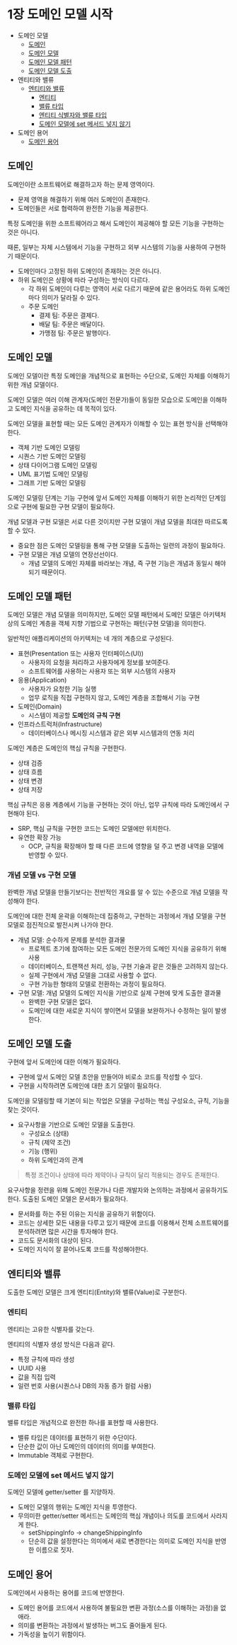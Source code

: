 # 1장 도메인 모델 시작

- 도메인 모델
  - [도메인](#도메인)
  - [도메인 모델](#도메인-모델)
  - [도메인 모델 패턴](#도메인-모델-패턴)
  - [도메인 모델 도출](#도메인-모델-도출)
- 엔티티와 밸류
  - [엔티티와 밸류](#엔티티와-밸류)
    - [엔티티](#엔티티)
    - [밸류 타입](#밸류-타입)
    - [엔티티 식별자와 밸류 타입](#엔티티-식별자와-밸류-타입)
    - [도메인 모델에 set 메서드 넣지 않기](#도메인-모델에-set-메서드-넣지-않기)
- 도메인 용어
  - [도메인 용어](#도메인-용어)

## 도메인

도메인이란 소프트웨어로 해결하고자 하는 문제 영역이다.

- 문제 영역을 해결하기 위해 여러 도메인이 존재한다.
- 도메인들은 서로 협력하여 완전한 기능을 제공한다.

특정 도메인을 위한 소프트웨어라고 해서 도메인이 제공해야 할 모든 기능을 구현하는 것은 아니다.

때론, 일부는 자체 시스템에서 기능을 구현하고 외부 시스템의 기능을 사용하여 구현하기 때문이다.

- 도메인마다 고정된 하위 도메인이 존재하는 것은 아니다.
- 하위 도메인은 상황에 따라 구성하는 방식이 다르다.
  - 각 하위 도메인이 다루는 영역이 서로 다르기 때문에 같은 용어라도 하위 도메인마다 의미가 달라질 수 있다.
  - 주문 도메인
    - 결제 팀: 주문은 결제다.
    - 배달 팀: 주문은 배달이다.
    - 가맹점 팀: 주문은 발행이다.

## 도메인 모델

도메인 모델이란 특정 도메인을 개념적으로 표현하는 수단으로, 도메인 자체를 이해하기 위한 개념 모델이다.

도메인 모델은 여러 이해 관계자(도메인 전문가)들이 동일한 모습으로 도메인을 이해하고 도메인 지식을 공유하는 데 목적이 있다.

도메인 모델을 표현할 때는 모든 도메인 관계자가 이해할 수 있는 표현 방식을 선택해야 한다.

- 객체 기반 도메인 모델링
- 시퀀스 기반 도메인 모델링
- 상태 다이어그램 도메인 모델링
- UML 표기법 도메인 모델링
- 그래프 기반 도메인 모델링

도메인 모델링 단계는 기능 구현에 앞서 도메인 자체를 이해하기 위한 논리적인 단계임으로 구현에 필요한 구현 모델이 필요하다.

개념 모델과 구현 모델은 서로 다른 것이지만 구현 모델이 개념 모델을 최대한 따르도록 할 수 있다. 

- 중요한 점은 도메인 모델링을 통해 구현 모델을 도출하는 일련의 과정이 필요하다.
- 구현 모델은 개념 모델의 연장선선이다.
  - 개념 모델의 도메인 자체를 바라보는 개념, 즉 구현 기능은 개념과 동일시 해야되기 때문이다.

## 도메인 모델 패턴

도메인 모델은 개념 모델을 의미하지만, 도메인 모델 패턴에서 도메인 모델은 아키텍처상의 도메인 계층을 객체 지향 기법으로 구현하는 패턴(구현 모델)을 의미한다.

일반적인 애플리케이션의 아키텍처는 네 개의 계층으로 구성된다.

- 표현(Presentation 또는 사용자 인터페이스(UI))
  - 사용자의 요청을 처리하고 사용자에게 정보를 보여준다.
  - 소프트웨어를 사용하는 사용자 또는 외부 시스템의 사용자
- 응용(Application)
  - 사용자가 요청한 기능 실행
  - 업무 로직을 직접 구현하지 않고, 도메인 계층을 조합해서 기능 구현
- 도메인(Domain)
  - 시스템이 제공할 **도메인의 규칙 구현**
- 인프라스트럭처(Infrastructure)
  - 데이터베이스나 메시징 시스템과 같은 외부 시스템과의 연동 처리

도메인 계층은 도메인의 핵심 규칙을 구현한다.

- 상태 검증
- 상태 흐름
- 상태 변경
- 상태 저장

핵심 규칙은 응용 계층에서 기능을 구현하는 것이 아닌, 업무 규칙에 따라 도메인에서 구현해야 된다.

- SRP, 핵심 규칙을 구현한 코드는 도메인 모델에만 위치한다.
- 유연한 확장 가능
  - OCP, 규칙을 확장해야 할 때 다른 코드에 영향을 덜 주고 변경 내역을 모델에 반영할 수 있다.

### 개념 모델 vs 구현 모델

완벽한 개념 모델을 만들기보다는 전반적인 개요를 알 수 있는 수준으로 개념 모델을 작성해야 한다.

도메인에 대한 전체 윤곽을 이해하는데 집중하고, 구현하는 과정에서 개념 모델을 구현 모델로 점진적으로 발전시켜 나가야 한다.

- 개념 모델: 순수하게 문제를 분석한 결과물
  - 프로젝트 초기에 참여하는 모든 도메인 전문가의 도메인 지식을 공유하기 위해 사용
  - 데이터베이스, 트랜잭션 처리, 성능, 구현 기술과 같은 것들은 고려하지 않는다.
  - 실제 구현에서 개념 모델을 그대로 사용할 수 없다.
  - 구현 가능한 형태의 모델로 전환하는 과정이 필요하다.
- 구현 모델: 개념 모델의 도메인 지식을 기반으로 실제 구현에 맞게 도출한 결과물
  - 완벽한 구현 모델은 없다.
  - 도메인에 대한 새로운 지식이 쌓이면서 모델을 보완하거나 수정하는 일이 발생한다.

## 도메인 모델 도출

구현에 앞서 도메인에 대한 이해가 필요하다.

- 구현에 앞서 도메인 모델 초안을 만들어야 비로소 코드를 작성할 수 있다.
- 구현을 시작하려면 도메인에 대한 초기 모델이 필요하다.

도메인을 모델링할 때 기본이 되는 작업은 모델을 구성하는 핵심 구성요소, 규칙, 기능을 찾는 것이다.

- 요구사항을 기반으로 도메인 모델을 도출한다.
  - 구성요소 (상태)
  - 규칙 (제약 조건)
  - 기능 (행위)
  - 하위 도메인과의 관계

> 특정 조건이나 상태에 따라 제약이나 규칙이 달리 적용되는 경우도 존재한다.

요구사항을 정련을 위해 도메인 전문가나 다른 개발자와 논의하는 과정에서 공유하기도 한다.
도출된 도메인 모델은 문서화가 필요하다.

- 문서화를 하는 주된 이유는 지식을 공유하기 위함이다.
- 코드는 상세한 모든 내용을 다루고 있기 때문에 코드를 이용해서 전체 소프트웨어를 분석하려면 많은 시간을 투자해야 한다.
- 코드도 문서화의 대상이 된다.
- 도메인 지식이 잘 묻어나도록 코드를 작성해야한다.

## 엔티티와 밸류

도출한 도메인 모델은 크게 엔티티(Entity)와 밸류(Value)로 구분한다.

### 엔티티

엔티티는 고유한 식별자를 갖는다.

엔티티의 식별자 생성 방식은 다음과 같다.

- 특정 규칙에 따라 생성
- UUID 사용
- 값을 직접 입력
- 일련 번호 사용(시퀀스나 DB의 자동 증가 컬럼 사용)

### 밸류 타입

밸류 타입은 개념적으로 완전한 하나를 표현할 때 사용한다.

- 밸류 타입은 데이터를 표현하기 위한 수단이다.
- 단순한 값이 아닌 도메인의 데이터의 의미를 부여한다.
- Immutable 객체로 구현한다.

### 도메인 모델에 set 메서드 넣지 않기

도메인 모델에 getter/setter 를 지양하자.

- 도메인 모델의 행위는 도메인 지식을 투영한다.
- 무의미한 getter/setter 메서드는 도메인의 핵심 개념이나 의도를 코드에서 사라지게 한다.
  - setShippingInfo -> changeShippingInfo
  - 단순히 값을 설정한다는 의미에서 새로 변경한다는 의미로 도메인 지식을 반영한 이름으로 짓자.

## 도메인 용어

도메인에서 사용하는 용어를 코드에 반영한다.

- 도메인 용어를 코드에서 사용하여 불필요한 변환 과정(소스를 이해하는 과정)을 없애라.
- 의미를 변환하는 과정에서 발생하는 버그도 줄어들게 된다.
- 가독성을 높이기 위함이다.
